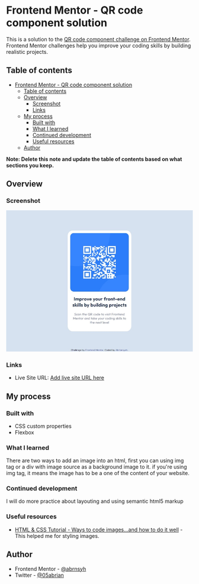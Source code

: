 # Frontend Mentor - QR code component solution

This is a solution to the [QR code component challenge on Frontend Mentor](https://www.frontendmentor.io/challenges/qr-code-component-iux_sIO_H). Frontend Mentor challenges help you improve your coding skills by building realistic projects.

## Table of contents

- [Frontend Mentor - QR code component solution](#frontend-mentor---qr-code-component-solution)
  - [Table of contents](#table-of-contents)
  - [Overview](#overview)
    - [Screenshot](#screenshot)
    - [Links](#links)
  - [My process](#my-process)
    - [Built with](#built-with)
    - [What I learned](#what-i-learned)
    - [Continued development](#continued-development)
    - [Useful resources](#useful-resources)
  - [Author](#author)

**Note: Delete this note and update the table of contents based on what sections you keep.**

## Overview

### Screenshot

![](./screenshots/web_capture.jpeg)

### Links

- Live Site URL: [Add live site URL here](https://your-live-site-url.com)

## My process

### Built with

- CSS custom properties
- Flexbox

### What I learned

There are two ways to add an image into an html,
first you can using img tag or a div with image source as a background image to it. if you're using img tag, it means the image has to be a one of the content of your website.

### Continued development

I will do more practice about layouting and using semantic html5 markup

### Useful resources

- [HTML & CSS Tutorial - Ways to code images...and how to do it well](https://www.youtube.com/watch?v=7cwRaTqR4k0) - This helped me for styling images.

## Author

- Frontend Mentor - [@abrnsyh](https://www.frontendmentor.io/profile/abrnsyh)
- Twitter - [@05abrian](https://twitter.com/05Abrian)
